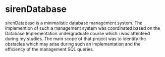 sirenDatabase
=============

sirenDatabase is a minimalistic database management system. The implemention of such a management system was coordinated based on the Database Implementation undergraduate course which i was attenteed during my studies. The main scope of that project was to identify the obstacles which may arise during such an implementation and the efficiency of the management SQL queries.
